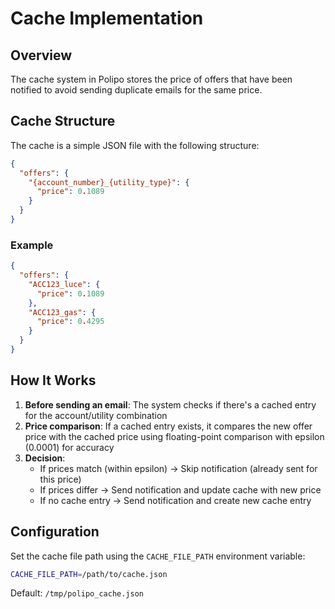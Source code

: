 # Cache Implementation

## Overview

The cache system in Polipo stores the price of offers that have been notified to avoid sending duplicate emails for the same price.

## Cache Structure

The cache is a simple JSON file with the following structure:

```json
{
  "offers": {
    "{account_number}_{utility_type}": {
      "price": 0.1089
    }
  }
}
```

### Example

```json
{
  "offers": {
    "ACC123_luce": {
      "price": 0.1089
    },
    "ACC123_gas": {
      "price": 0.4295
    }
  }
}
```

## How It Works

1. **Before sending an email**: The system checks if there's a cached entry for the account/utility combination
2. **Price comparison**: If a cached entry exists, it compares the new offer price with the cached price using floating-point comparison with epsilon (0.0001) for accuracy
3. **Decision**:
   - If prices match (within epsilon) → Skip notification (already sent for this price)
   - If prices differ → Send notification and update cache with new price
   - If no cache entry → Send notification and create new cache entry

## Configuration

Set the cache file path using the `CACHE_FILE_PATH` environment variable:

```bash
CACHE_FILE_PATH=/path/to/cache.json
```

Default: `/tmp/polipo_cache.json`
